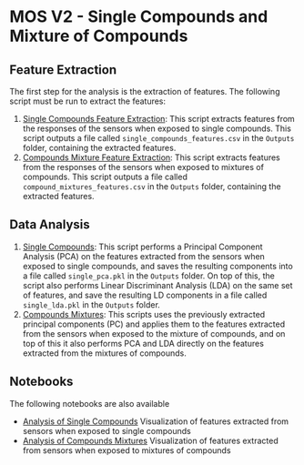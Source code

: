 # MOS V2 - Single Compounds and Mixture of Compounds

## Feature Extraction
The first step for the analysis is the extraction of features. The following script must be run to extract the features:
1. [Single Compounds Feature Extraction](feature_extraction.py): This script extracts features from the responses of the sensors when exposed to single compounds. This script outputs a file called ``single_compounds_features.csv`` in the ``Outputs`` folder, containing the extracted features.
2. [Compounds Mixture Feature Extraction](feature_extraction_mixtures.py): This script extracts features from the responses of the sensors when exposed to mixtures of compounds. This script outputs a file called ``compound_mixtures_features.csv`` in the ``Outputs`` folder, containing the extracted features.

## Data Analysis
1. [Single Compounds](sensors_pca_single.py): This script performs a Principal Component Analysis (PCA) on the features extracted from the sensors when exposed to single compounds, and saves the resulting components into a file called ``single_pca.pkl`` in the ``Outputs`` folder. On top of this, the script also performs Linear Discriminant Analysis (LDA) on the same set of features, and save the resulting LD components in a file called ``single_lda.pkl`` in the ``Outputs`` folder.
2. [Compounds Mixtures](sensors_pca_mix.py): This scripts uses the previously extracted principal components (PC) and applies them to the features extracted from the sensors when exposed to the mixture of compounds, and on top of this it also performs PCA and LDA directly on the features extracted from the mixtures of compounds. 

## Notebooks
The following notebooks are also available
- [Analysis of Single Compounds](Notebooks/01_SingleCompoundsAnalysis.ipynb) Visualization of features extracted from sensors when exposed to single compounds
- [Analysis of Compounds Mixtures](Notebooks/02_MixturesAnalysis.ipynb) Visualization of features extracted from sensors when exposed to mixtures of compounds
